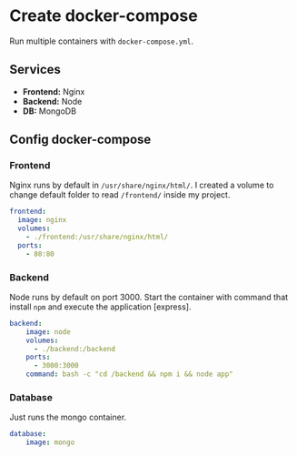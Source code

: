 # Create docker-compose
Run multiple containers with `docker-compose.yml`.

## Services

- **Frontend:** Nginx
- **Backend:** Node
- **DB:** MongoDB

## Config docker-compose

### Frontend
Nginx runs by default in `/usr/share/nginx/html/`. I created a volume to change default folder to read `/frontend/` inside my project.

```yaml
frontend:
  image: nginx
  volumes:
    - ./frontend:/usr/share/nginx/html/
  ports:
    - 80:80
```

### Backend
Node runs by default on port 3000. Start the container with command that install `npm` and execute the application [express].

```yaml
backend:
    image: node
    volumes:
      - ./backend:/backend
    ports:
      - 3000:3000
    command: bash -c "cd /backend && npm i && node app"
```

### Database
Just runs the mongo container.

```yaml
database:
    image: mongo
```
